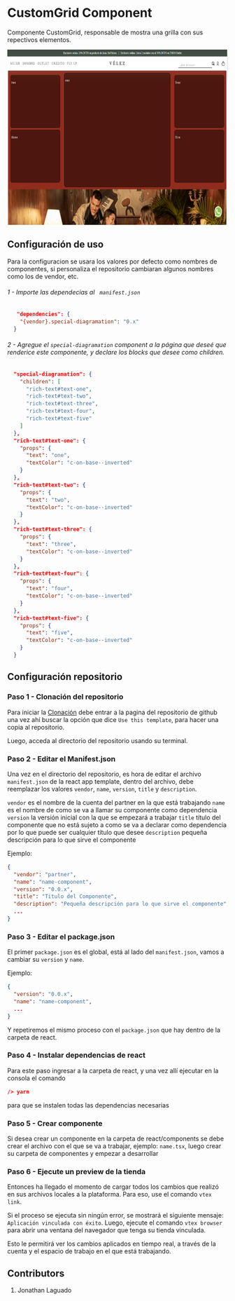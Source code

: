 # CustomGrid Component

Componente CustomGrid, responsable de mostra una grilla con sus repectivos elementos.  

<div align="center">

<img height="400" src="../assets/img/README.png"/>

</div>
  
## Configuración de uso

Para la configuracion se usara los valores por defecto como nombres de componentes, si personaliza el repositorio cambiaran algunos nombres como los de vendor, etc. 

###### 1 - Importe las dependecias al ` manifest.json`

```json
   "dependencies": {
    "{vendor}.special-diagramation": "0.x"
  }
```
######  2 - Agregue el `special-diagramation` component a la página que deseé que renderice este componente, y declare los blocks que desee como children.

```json
  "special-diagramation": {
    "children": [
      "rich-text#text-one",
      "rich-text#text-two",
      "rich-text#text-three",
      "rich-text#text-four",
      "rich-text#text-five"
    ]
  },
  "rich-text#text-one": {
    "props": {
      "text": "one",
      "textColor": "c-on-base--inverted"
    }
  },
  "rich-text#text-two": {
    "props": {
      "text": "two",
      "textColor": "c-on-base--inverted"
    }
  },
  "rich-text#text-three": {
    "props": {
      "text": "three",
      "textColor": "c-on-base--inverted"
    }
  },
  "rich-text#text-four": {
    "props": {
      "text": "four",
      "textColor": "c-on-base--inverted"
    }
  },
  "rich-text#text-five": {
    "props": {
      "text": "five",
      "textColor": "c-on-base--inverted"
    }
  }
```

## Configuración repositorio 
### Paso 1 - Clonación del repositorio

Para iniciar la [Clonación](https://github.com/vtex-apps/react-app-template) debe entrar a la pagina del repositorio de github una vez ahí buscar la opción que dice `Use this template`, para hacer una copia al repositorio.

Luego, acceda al directorio del repositorio usando su terminal.

### Paso 2 - Editar el Manifest.json

Una vez en el directorio del repositorio, es hora de editar el archivo `manifest.json` de la react app template, dentro del archivo, debe reemplazar los valores `vendor`, `name`, `version`, `title` y `description`.

 `vendor` es el nombre de la cuenta del partner en la que está trabajando
 `name` es el nombre de como se va a llamar su componente como dependencia
 `version` la versión inicial con la que se empezará a trabajar
 `title` título del componente que no está sujeto a como se va a declarar como dependencia por lo que puede ser cualquier título que desee
 `description` pequeña descripción para lo que sirve el componente
 
Ejemplo:

```json
{
  "vendor": "partner",
  "name": "name-component",
  "version": "0.0.x",
  "title": "Titulo del Componente",
  "description": "Pequeña descripción para lo que sirve el componente",
  ...
}
```

### Paso 3 - Editar el package.json

El primer `package.json` es el global, está al lado del `manifest.json`, vamos a cambiar su `version` y `name`.
 
Ejemplo:

```json
{
  "version": "0.0.x",
  "name": "name-component",
  ...
}
```

Y repetiremos el mismo proceso con el `package.json` que hay dentro de la carpeta de react.

### Paso 4 - Instalar dependencias de react

Para este paso ingresar a la carpeta de react, y una vez allí ejecutar en la consola el comando
```json
/> yarn
```
para que se instalen todas las dependencias necesarias

### Paso 5 - Crear componente

Si desea crear un componente en la carpeta de react/components se debe crear el archivo con el que se va a trabajar, ejemplo: `name.tsx`, luego crear su carpeta de componentes y empezar a desarrollar

### Paso 6 - Ejecute un preview de la tienda

Entonces ha llegado el momento de cargar todos los cambios que realizó en sus archivos locales a la plataforma. Para eso, use el comando `vtex link`.

Si el proceso se ejecuta sin ningún error, se mostrará el siguiente mensaje: `Aplicación vinculada con éxito`. Luego, ejecute el comando `vtex browser` para abrir una ventana del navegador que tenga su tienda vinculada.

Esto le permitirá ver los cambios aplicados en tiempo real, a través de la cuenta y el espacio de trabajo en el que está trabajando.

## Contributors
1. Jonathan Laguado  
